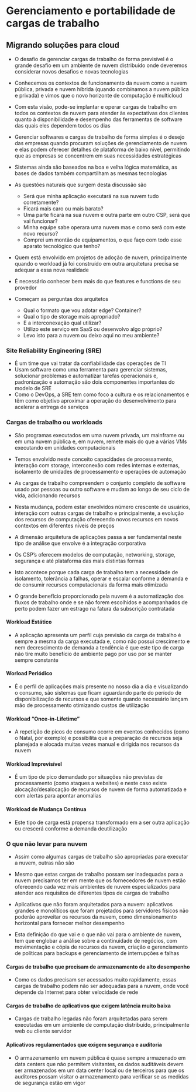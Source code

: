 # Gerenciamento e portabilidade de cargas de trabalho

## Migrando soluções para cloud

- O desafio de gerenciar cargas de trabalho de forma previsível é o grande desafio em um ambiente de nuvem distribuído onde deveremos considerar novos desafios e novas tecnologias

- Conhecemos os contextos de funcionamento da nuvem como a nuvem pública, privada e nuvem híbrida (quando combinamos a nuvem pública e privada) e vimos que o novo horizonte de computação é multicloud

- Com esta visão, pode-se implantar e operar cargas de trabalho em todos os contextos de nuvem para atender às expectativas dos clientes quanto à disponibilidade e desempenho das ferramentas de software das quais eles dependem todos os dias

- Gerenciar softwares e cargas de trabalho de forma simples é o desejo das empresas quando procuram soluções de gerenciamento de nuvem e elas podem oferecer detalhes de plataforma de baixo nível, permitindo que as empresas se concentrem em suas necessidades estratégicas

- Sistemas ainda são baseados na boa e velha lógica matemática, as bases de dados também compartilham as mesmas tecnologias

- As questões naturais que surgem desta discussão são
    - Será que minha aplicação executará na sua nuvem tudo corretamente?
    - Ficará mais caro ou mais barato?
    - Uma parte ficará na sua nuvem e outra parte em outro CSP, será que vai funcionar?
    - Minha equipe sabe operara uma nuvem mas e como será com este novo recurso?
    - Comprei um montão de equipamentos, o que faço com todo esse aparato tecnológico que tenho?

- Quem está envolvido em projetos de adoção de nuvem, principalmente quando o workload já foi construído em outra arquitetura precisa se adequar a essa nova realidade

- É necessário conhecer bem mais do que features e functions de seu provedor

- Começam as perguntas dos arquitetos
    - Qual o formato que vou adotar edge? Container?
    - Qual o tipo de storage mais apropriado?
    - E a interconexação qual utilizar?
    - Utilizo este serviço em SaaS ou desenvolvo algo próprio?
    - Levo isto para a nuvem ou deixo aqui no meu ambiente?

### Site Reliability Engineering (SRE) 

- É um time que vai tratar da confiabilidade das operações de TI
- Usam software como uma ferramenta para gerenciar sistemas, solucionar problemas e automatizar tarefas operacionais e, padronização e automação são dois componentes importantes do modelo de SRE
- Como o DevOps, a SRE tem como foco a cultura e os relacionamentos e têm como objetivo aproximar a operação do desenvolvimento para acelerar a entrega de serviços

### Cargas de trabalho ou workloads 
- São programas executados em uma nuvem privada, um mainframe ou em uma nuvem pública e, em nuvem, remete mais do que a várias VMs executando em unidades computacionais

- Temos envolvido neste conceito capacidades de processamento, interação com storage, interconexão com redes internas e externas, isolamento de unidades de processamento e operações de automação

- As cargas de trabalho compreendem o conjunto completo de software usado por pessoas ou outro software e mudam ao longo de seu ciclo de vida, adicionando recursos

- Nesta mudança, podem estar envolvidos número crescente de usuários, interação com outras cargas de trabalho e principalmente, a evolução dos recursos de computação oferecendo novos recursos em novos contextos em diferentes níveis de preços

- A dimensão arquitetura de aplicações passa a ser fundamental neste tipo de análise que envolve é a integração corporativa

- Os CSP’s oferecem modelos de computação, networking, storage, segurança e até plataforma das mais distintas formas

- Isto acontece porque cada carga de trabalho tem a necessidade de isolamento, tolerância a falhas, operar e escalar conforme a demanda e de consumir recursos computacionais da forma mais otimizada

- O grande benefício proporcionado pela nuvem é a automatização dos fluxos de trabalho onde e se não forem escolhidos e acompanhados de perto podem fazer um estrago na fatura da subscrição contratada

#### Workload Estático

- A aplicação apresenta um perfil cuja previsão da carga de trabalho é sempre a mesma da carga executada e, como não possui crescimento e nem decrescimento de demanda a tendência é que este tipo de carga não tire muito benefício de ambiente pago por uso por se manter sempre constante

#### Worload Periódico

- É o perfil de aplicações mais presente no nosso dia a dia e visualizando o consumo, são sistemas que ficam aguardando parte do período de disponibilização de recursos e que somente quando necessário lançam mão de processamento otimizando custos de utilização

#### Workload “Once-in-Lifetime”

- A repetição de picos de consumo ocorre em eventos conhecidos (como o Natal, por exemplo) e possibilita que a preparação de recursos seja planejada e alocada muitas vezes manual e dirigida nos recursos da nuvem

#### Workload Imprevisível

- É um tipo de pico demandado por situações não previstas de processamento (como ataques a websites) e neste caso existe alocação/desalocação de recursos de nuvem de forma automatizada e com alertas para apontar anomalias

#### Workload de Mudança Contínua

- Este tipo de carga está propensa transformado em a ser outra aplicação ou crescerá conforme a demanda deutilização

### O que não levar para nuvem 

- Assim como algumas cargas de trabalho são apropriadas para executar a nuvem, outras não são

- Mesmo que estas cargas de trabalho possam ser inadequadas para a nuvem precisamos ter em mente que os fornecedores de nuvem estão oferecendo cada vez mais ambientes de nuvem especializados para atender aos requisitos de diferentes tipos de cargas de trabalho

- Aplicativos que não foram arquitetados para a nuvem: aplicativos grandes e monolíticos que foram projetados para servidores físicos não poderão aproveitar os recursos da nuvem, como dimensionamento horizontal para fornecer melhor desempenho

- Esta definição do que vai e o que não vai para o ambiente de nuvem, tem que englobar a análise sobre a continuidade de negócios, com movimentação e cópia de recursos da nuvem, criação e gerenciamento de políticas para backups e gerenciamento de interrupções e falhas

#### Cargas de trabalho que precisam de armazenamento de alto desempenho

- Como os dados precisam ser acessados muito rapidamente, essas cargas de trabalho podem não ser adequadas para a nuvem, onde você depende da Internet para obter velocidade de rede

#### Cargas de trabalho de aplicativos que exigem latência muito baixa

- Cargas de trabalho legadas não foram arquitetadas para serem executadas em um ambiente de computação distribuído, principalmente web ou cliente servidor

#### Aplicativos regulamentados que exigem segurança e auditoria

- O armazenamento em nuvem pública é quase sempre armazenado em data centers que não permitem visitantes, os dados auditáveis devem ser armazenados em um data center local ou de terceiros para que os auditores possam visitar o armazenamento para verificar se as medidas de segurança estão em vigor
